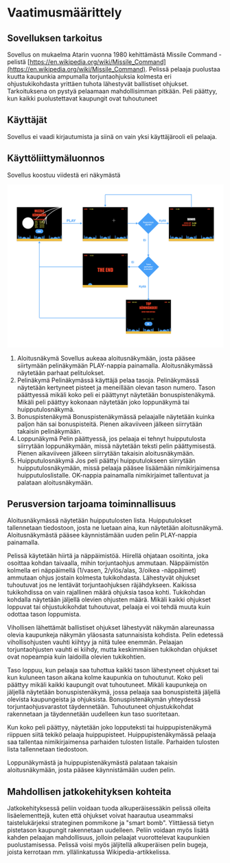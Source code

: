 # Vaatimusmäärittely

## Sovelluksen tarkoitus

Sovellus on mukaelma Atarin vuonna 1980 kehittämästä Missile Command -pelistä [https://en.wikipedia.org/wiki/Missile_Command](https://en.wikipedia.org/wiki/Missile_Command). Pelissä pelaaja puolustaa kuutta kaupunkia ampumalla torjuntaohjuksia kolmesta eri ohjustukikohdasta yrittäen tuhota lähestyvät ballistiset ohjukset. Tarkoituksena on pystyä pelaamaan mahdollisimman pitkään. Peli päättyy, kun kaikki puolustettavat kaupungit ovat tuhoutuneet

## Käyttäjät

Sovellus ei vaadi kirjautumista ja siinä on vain yksi käyttäjärooli eli pelaaja.

## Käyttöliittymäluonnos

Sovellus koostuu viidestä eri näkymästä

![Käyttöliittymäluonnos](https://github.com/majormalfunk/otm-harjoitustyo/blob/master/dokumentaatio/kayttoliittymaluonnos.png)

1. Aloitusnäkymä
   Sovellus aukeaa aloitusnäkymään, josta pääsee siirtymään pelinäkymään PLAY-nappia painamalla. Aloitusnäkymässä näytetään parhaat pelitulokset.  
2. Pelinäkymä
   Pelinäkymässä käyttäjä pelaa tasoja. Pelinäkymässä näytetään kertyneet pisteet ja meneillään olevan tason numero. Tason päättyessä mikäli koko peli ei päättynyt näytetään bonuspistenäkymä. Mikäli peli päättyy kokonaan näytetään joko loppunäkymä tai huipputulosnäkymä.  
3. Bonuspistenäkymä
   Bonuspistenäkymässä pelaajalle näytetään kuinka paljon hän sai bonuspisteitä. Pienen aikaviiveen jälkeen siirrytään takaisin pelinäkymään. 
4. Loppunäkymä
   Pelin päättyessä, jos pelaaja ei tehnyt huipputulosta siirrytään loppunäkymään, missä näytetään teksti pelin päättymisestä. Pienen aikaviiveen jälkeen siirrytään takaisin aloitusnäkymään.  
5. Huipputulosnäkymä
   Jos peli päättyi huipputulokseen siirrytään huipputulosnäkymään, missä pelaaja pääsee lisäämään nimikirjaimensa huipputuloslistalle. OK-nappia painamalla nimikirjaimet tallentuvat ja palataan aloitusnäkymään.  

## Perusversion tarjoama toiminnallisuus

Aloitusnäkymässä näytetään huipputulosten lista. Huipputulokset tallennetaan tiedostoon, josta ne luetaan aina, kun näytetään aloitusnäkymä. Aloitusnäkymästä pääsee käynnistämään uuden pelin PLAY-nappia painamalla.

Pelissä käytetään hiirtä ja näppäimistöä. Hiirellä ohjataan osoitinta, joka osoittaa kohdan taivaalla, mihin torjuntaohjus ammutaan. Näppäimistön kolmella eri näppäimellä (1/vasen, 2/ylös/alas, 3/oikea -näppäimet) ammutaan ohjus jostain kolmesta tukikohdasta. Lähestyvät ohjukset tuhoutuvat jos ne lentävät torjuntaohjuksen räjähdykseen. Kaikissa tukikohdissa on vain rajallinen määrä ohjuksia tasoa kohti. Tukikohdan kohdalla näytetään jäljellä olevien ohjusten määrä. Mikäli kaikki ohjukset loppuvat tai ohjustukikohdat tuhoutuvat, pelaaja ei voi tehdä muuta kuin odottaa tason loppumista.

Vihollisen lähettämät ballistiset ohjukset lähestyvät näkymän alareunassa olevia kaupunkeja näkymän yläosasta satunnaisista kohdista. Pelin edetessä vihollisohjusten vauhti kiihtyy ja niitä tulee enemmän. Pelaajan torjuntaohjusten vauhti ei kiihdy, mutta keskimmäisen tukikohdan ohjukset ovat nopeampia kuin laidoilla olevien tukikohtien.

Taso loppuu, kun pelaaja saa tuhottua kaikki tason lähestyneet ohjukset tai kun kuluneen tason aikana kolme kaupunkia on tuhoutunut. Koko peli päättyy mikäli kaikki kaupungit ovat tuhoutuneet. Mikäli kaupunkeja on jäljellä näytetään bonuspistenäkymä, jossa pelaaja saa bonuspisteitä jäljellä olevista kaupungeista ja ohjuksista. Bonuspistenäkymän yhteydessä torjuntaohjusvarastot täydennetään. Tuhoutuneet ohjustukikohdat rakennetaan ja täydennetään uudelleen kun taso suoritetaan.

Kun koko peli päättyy, näytetään joko lopputeksti tai huippupistenäkymä riippuen siitä tekikö pelaaja huippupisteet. Huippupistenäkymässä pelaaja saa tallentaa nimikirjaimensa parhaiden tulosten listalle. Parhaiden tulosten lista tallennetaan tiedostoon.

Loppunäkymästä ja huippupistenäkymästä palataan takaisin aloitusnäkymään, josta pääsee käynnistämään uuden pelin.

## Mahdollisen jatkokehityksen kohteita

Jatkokehityksessä peliin voidaan tuoda alkuperäisessäkin pelissä olleita lisäelementtejä, kuten että ohjukset voivat haarautua useammaksi taistelukärjeksi strateginen pommikone ja "smart bomb". Ylittäessä tietyn pistetason kaupungit rakennetaan uudelleen. Peliin voidaan myös lisätä kahden pelaajan mahdollisuus, jolloin pelaajat vuorottelevat kaupunkien puolustamisessa. Pelissä voisi myös jäljitellä alkuperäisen pelin bugeja, joista kerrotaan mm. yllälinkatussa Wikipedia-artikkelissa.
